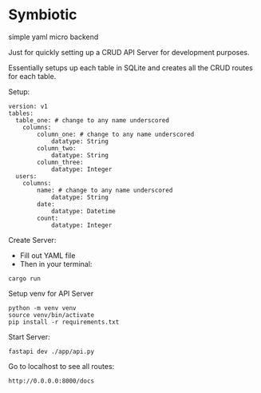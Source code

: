 # Symbiotic
simple yaml micro backend

Just for quickly setting up a CRUD API Server for development purposes.

Essentially setups up each table in SQLite and creates all the CRUD routes for each table.


Setup:

```
version: v1
tables:
  table_one: # change to any name underscored
    columns:
        column_one: # change to any name underscored
            datatype: String
        column_two:
            datatype: String
        column_three:
            datatype: Integer
  users:
    columns:
        name: # change to any name underscored
            datatype: String
        date:
            datatype: Datetime
        count:
            datatype: Integer
```

Create Server:

- Fill out YAML file
- Then in your terminal:

```
cargo run
```

Setup venv for API Server

```
python -m venv venv
source venv/bin/activate
pip install -r requirements.txt
```

Start Server:

```
fastapi dev ./app/api.py
```

Go to localhost to see all routes:
```
http://0.0.0.0:8000/docs 
```
